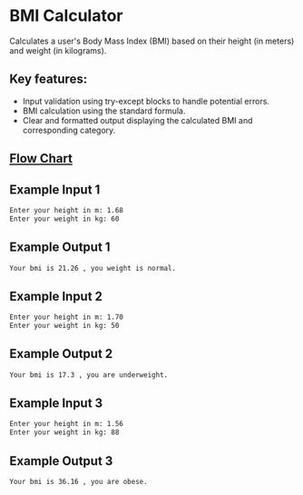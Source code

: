 # BMI Calculator

Calculates a user's Body Mass Index (BMI) based on their height (in meters) and weight (in kilograms).

## Key features:

- Input validation using try-except blocks to handle potential errors.
- BMI calculation using the standard formula.
- Clear and formatted output displaying the calculated BMI and corresponding category.

## [Flow Chart](https://github.com/basmajou/python-fundamentals-projects/blob/main/assets/bmi-calculator-flowchart.pdf)

## Example Input 1
```bash
Enter your height in m: 1.68
Enter your weight in kg: 60
```
## Example Output 1

```bash
Your bmi is 21.26 , you weight is normal.
```


## Example Input 2
```bash
Enter your height in m: 1.70
Enter your weight in kg: 50
```
## Example Output 2

```bash
Your bmi is 17.3 , you are underweight.
```


## Example Input 3
```bash
Enter your height in m: 1.56
Enter your weight in kg: 88
```
## Example Output 3

```bash
Your bmi is 36.16 , you are obese.
```
